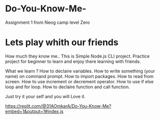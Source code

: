 # Do-You-Know-Me-
Assignment 1 from Neog camp level Zero
# Lets play whith our friends 
 How much they know me..
 This is Simple Node.js CLI project. 
 Practice project for beginner to learn and enjoy there learning with friends.
 
 What we learn ?
 How to declaire variables.
 How to write something (your name) on command prompt.
 How to import packages.
 How to read from screen.
 How to use increment or decrement operator.
 How to use if else loop and for loop.
 How to declaire function and call function.
 
 Just try it your self and you will Love it.
 
 https://replit.com/@31AOmkarA/Do-You-Know-Me?embed=1&output=1#index.js
